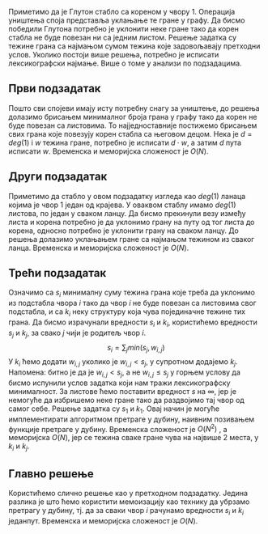 ﻿
﻿Приметимо да је Глутон стабло са кореном у чвору $1$. Операција уништења споја представља уклањање те гране у графу. Да бисмо победили Глутона потребно је уклонити неке гране тако да корен стабла не буде повезан ни са једним листом. Решење задатка су тежине грана са најмањом сумом тежина које задовољавају претходни услов.
Уколико постоји више решења, потребно је исписати лексикографски најмање. Више о томе у анализи по подзадацима.

## Први подзадатак
Пошто сви споjеви имају исту потребну снагу за уништење, до решења долазимо брисањем минималног броја грана у графу тако да корен не буде повезан са листовима. То најједноставније постижемо брисањем свих грана које повезују корен стабла са његовом децом. Нека је $d = deg(1)$ i $w$ тежина гране, потребно је исписати $d\cdot   w$, а затим $d$ пута исписати $w$.
Временска и меморијска сложеност је $O(N)$.

## Други подзадатак
Приметимо да стабло у овом подзадатку изгледа као $deg(1)$ ланаца којима је чвор $1$ један од крајева. У оваквом стаблу имамо $deg(1)$ листова, по један у сваком ланцу. Да бисмо прекинули везу између листа и корена потребно је да уклонимо грану на путу од тог листа до корена, односно потребно је уклонити грану на сваком ланцу. До решења долазимо уклањањем гране са најмањом тежином из сваког ланца.
Временска и меморијска сложеност је $O(N)$.

## Трећи подзадатак
Означимо са $s_i$ минималну суму тежина грана које треба да уклонимо из подстабла чвора $i$ тако да чвор $i$ не буде повезан са листовима свог подстабла, и са $k_i$ неку структуру која чува појединачне тежине тих грана. Да бисмо израчунали вредности  $s_i$ и $k_i$, користићемо вредности $s_j$ и $k_j$, за свако $j$ чији је родитељ чвор $i$.
$$s_i=\sum_{j}min(s_j, w_{i,j})$$
У $k_i$ ћемо додати  $w_{i,j}$ уколико је $w_{i,j}<s_j$, у супротном додајемо $k_j$.
Напомена: битно је да је $w_{i,j}<s_j$, а не $w_{i,j}≤s_j$ у горњeм услову да бисмо испунили услов задатка који нам тражи лексикографску минималност.
За листове ћемо поставити вредност $s$ на $\infty$, јер је немогуће да избришемо неке гране тако да раздвојимо тај чвор од самог себе.
Решење задатка су $s_1$ и $k_1$. 
Овај начин је могуће имплементирати алгоритмом претраге у дубину, наивним позивањем функције претраге у дубину.
Временска сложеност је $O(N^2)$ , а меморијска $О(N)$, јер се тежина сваке гране чува на највише $2$ места, у $k_i$ и $k_j$.

## Главно решење
Користићемо слично решење као у претходном подзадатку. Једина разлика је што ћемо користити мемоизацију као технику да убрзамо претрагу у дубину, тј. да за сваки чвор $i$ рачунамо вредности $s_i$ и $k_i$ једанпут.
Временска и меморијска сложеност је $O(N)$.

